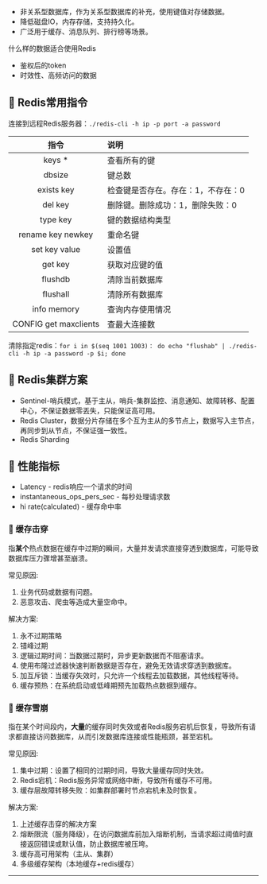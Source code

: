 * 非关系型数据库，作为关系型数据库的补充，使用键值对存储数据。
* 降低磁盘IO，内存存储，支持持久化。
* 广泛用于缓存、消息队列、排行榜等场景。

什么样的数据适合使用Redis

* 鉴权后的token
* 时效性、高频访问的数据

## 📌 Redis常用指令

连接到远程Redis服务器：`./redis-cli -h ip -p port -a password`

|          指令           | 说明                 |
|:---------------------:|:-------------------|
|        keys *         | 查看所有的键             |
|        dbsize         | 键总数                |
|      exists key       | 检查键是否存在。存在：1，不存在：0 |
|        del key        | 删除键。删除成功：1，删除失败：0  |
|       type key        | 键的数据结构类型           |
|   rename key newkey   | 重命名键               |
|     set key value     | 设置值                |
|        get key        | 获取对应键的值           |
|        flushdb        | 清除当前数据库            |
|       flushall        | 清除所有数据库            |
|      info memory      | 查询内存使用情况           |
| CONFIG get maxclients | 查最大连接数             |

清除指定redis：`for i in $(seq 1001 1003)： do echo "flushab" | ./redis-cli -h ip -a password -p $i; done`

## 📌 Redis集群方案

* Sentinel-哨兵模式，基于主从，哨兵-集群监控、消息通知、故障转移、配置中心，不保证数据零丟失，只能保证高可用。
* Redis Cluster，数据分片存储在多个互为主从的多节点上，数据写入主节点，再同步到从节点，不保证强一致性。
* Redis Sharding

## 📌 性能指标

* Latency - redis响应一个请求的时间
* instantaneous_ops_pers_sec - 每秒处理请求数
* hi rate(calculated) - 缓存命中率

### 🚁 缓存击穿

指**某个**热点数据在缓存中过期的瞬间，大量并发请求直接穿透到数据库，可能导致数据库压力骤增甚至崩溃。

常见原因: 

1. 业务代码或数据有问题。
2. 恶意攻击、爬虫等造成大量空命中。

解决方案: 

1. 永不过期策略
2. 错峰过期
3. 逻辑过期时间：当数据过期时，异步更新数据而不阻塞请求。
4. 使用布隆过滤器快速判断数据是否存在，避免无效请求穿透到数据库。
5. 加互斥锁：当缓存失效时，只允许一个线程去加载数据，其他线程等待。
6. 缓存预热：在系统启动或低峰期预先加载热点数据到缓存。

### 🚁 缓存雪崩

指在某个时间段内，**大量**的缓存同时失效或者Redis服务宕机后恢复，导致所有请求都直接访问数据库，从而引发数据库连接或性能瓶颈，甚至宕机。

常见原因: 

1. 集中过期：设置了相同的过期时间，导致大量缓存同时失效。
2. Redis宕机：Redis服务异常或网络中断，导致所有缓存不可用。
3. 缓存层故障转移失败：如集群部署时节点宕机未及时恢复。

解决方案: 

1. 上述缓存击穿的解决方案
2. 熔断限流（服务降级），在访问数据库前加入熔断机制，当请求超过阈值时直接返回错误或默认值，防止数据库被压垮。
3. 缓存高可用架构（主从、集群）
4. 多级缓存架构（本地缓存+redis缓存）

---

